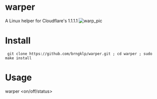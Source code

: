 # warper
A Linux helper for Cloudflare's 1.1.1.1
![warp_pic](https://i.ibb.co/GpzbFbc/carbon.png)
# Install
` 
git clone https://github.com/brngklp/warper.git ;
cd warper ;
sudo make install
`


# Usage
warper <on/off/status>
